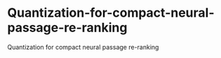 # Quantization-for-compact-neural-passage-re-ranking
Quantization for compact neural passage re-ranking
